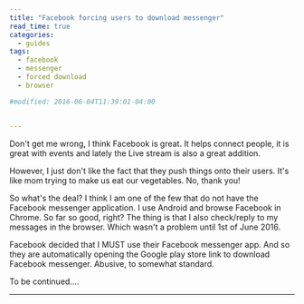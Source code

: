 ```yaml
---
title: "Facebook forcing users to download messenger"
read_time: true
categories:  
  - guides
tags:
  - facebook
  - messenger
  - forced download
  - browser

#modified: 2016-06-04T11:39:01-04:00


---
```


Don't get me wrong, I think Facebook is great. It helps connect people, it is great with events and lately the Live stream is also a great addition.

However, I just don't like the fact that they push things onto their users. It's like mom trying to make us eat our vegetables. No, thank you!

So what's the deal? I think I am one of the few that do not have the Facebook messenger application. I use Android and browse Facebook in Chrome. So far so good, right? 
The thing is that I also check/reply to my messages in the browser. Which wasn't a problem until 1st of June 2016.

Facebook decided that I MUST use their Facebook messenger app. And so they are automatically opening the Google play store link to download
Facebook messenger. Abusive, to somewhat standard.

To be continued....

---